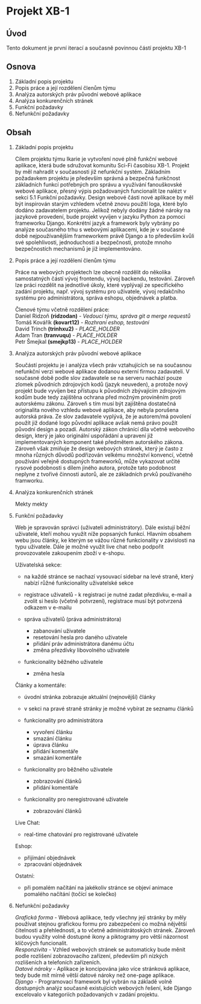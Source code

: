 Projekt XB-1
=============

Úvod
----

Tento dokument je první iterací a současně povinnou částí projektu XB-1

Osnova
------

1. Základní popis projektu
2. Popis práce a její rozdělení členům týmu
3. Analýza autorských práv původní webové aplikace
4. Analýza konkurenčních stránek
5. Funkční požadavky
6. Nefunkční požadavky

Obsah
-----

1. Základní popis projektu

    Cílem projektu týmu Ikarie je vytvoření nové plně funkční webové aplikace, která bude sdružovat komunitu Sci-Fi časobisu XB-1.
    Projekt by měl nahradit v současnosti již nefunkční systém. Základním požadavkem projektu je především správná a bezpečná funkčnost základních funkcí potřebných pro správu a využívání fanouškovské webové aplikace, přesný výpis požadovaných funcionalit lze nalézt v sekci 5.1 Funkční požadavky.
    Design webové části nové aplikace by měl být inspirován starým vzhledem včetně znovu použití loga, které bylo dodáno zadavatelem projektu.
    Jelikož nebyly dodány žádné nároky na jazykové provedení, bude projekt vyvíjen v jazyku Python za pomoci frameworku Django. Konkrétní jazyk a framework byly vybrány po analýze současného trhu s webovými aplikacemi, kde je v současné době nejpoužívanějším frameworkem právě Django a to především kvůli své spolehlivosti, jednoduchosti a bezpečnosti, protože mnoho bezpečnostích mechanismů je již implementováno.
    
2. Popis práce a její rozdělení členům týmu

    Práce na webových projektech lze obecně rozdělit do několika samostatných částí vývoj frontendu, vývoj backendu, testování. Zároveň lze práci rozdělit na jednotlivé úkoly, které vyplývají ze specifického zadání projektu, např. vývoj systému pro uživatele, vývoj redakčního systému pro administrátora, správa eshopu, objednávek a platba.
    
    Členové týmu včetně rozdělení práce:  
    Daniel Ridzoň **(ridzodan)** - *Vedoucí týmu, správa git a merge requestů*  
    Tomáš Kovářík **(kovart12)** - *Rozhraní eshop, testování*  
    David Trinch **(trinhxu2)** - *PLACE_HOLDER*  
    Adam Tran **(tranvuqu)** - *PLACE_HOLDER*  
    Petr Šmejkal **(smejkp13)** - *PLACE_HOLDER*
    
    
3. Analýza autorských práv původní webové aplikace

    Součástí projektu je i analýza všech práv vztahujících se na současnou nefunkční verzi webové aplikace dodanou externí firmou zadavateli.
    V současné době podle slov zadavatele se na serveru nachází pouze zlomek původních zdrojových kodů (jazyk neuveden), a protože nový projekt bude vyvíjen bez přístupu k původních zbývajícím zdrojovým kodům bude tedy zajištěna ochrana před možným proviněním proti autorskému zákonu.
    Zároveň s tím musí být zajištěna dostatečná originalita nového vzhledu webové aplikace, aby nebyla porušena autorská práva.
    Ze slov zadavatele vyplývá, že je autorem/má povolení použít již dodané logo původní aplikace avšak nemá právo použít původní design a pozadí.
    Autorský zákon chránící díla včetně webového design, který je jako originální uspořádání a upravení již implementovaných komponent také předmětem autorského zákona.
    Zároveň však zmiňuje že design webových stránek, který je často z mnoha různých důvodů podřizován velkému množství konvencí, včetně používání veřejně dostupných frameworků, může vykazovat určité rysové podobnosti s dílem jiného autora, protože tato podobnost neplyne z tvořivé činnosti autorů, ale ze základních prvků používaného framworku.

4. Analýza konkurenčních stránek

    Mekty mekty
    
5. Funkční požadavky

    Web je spravován správci (uživateli administrátory). Dále existují běžní uživatelé, kteří mohou využít níže popsaných funkcí. Hlavním obsahem webu jsou články, ke kterým se vážou různé funkcionality v závislosti na typu uživatele. 
    Dále je možné využít live chat nebo podpořit provozovatele zakoupením zboží v e-shopu.
    
    Uživatelská sekce:
    - na každé stránce se nachazí vysouvací sidebar na levé straně, který nabízí růžné funkcionality uživatelské sekce
    - registrace uživatelů - k registraci je nutné zadat přezdívku, e-mail a zvolit si heslo (včetně potvrzení), registrace musí být potvrzená odkazem v e-mailu

    - správa uživatelů (práva administrátora)
        - zabanování uživatele
        - resetování hesla pro daného uživatele
        - přidání práv administrátora danému účtu
        - změna přezdívky libovolného uživatele
    
    - funkcionality běžného uživatele
        - změna hesla

    Články a komentáře:
    - úvodní stránka zobrazuje aktuální (nejnovější) články
    - v sekci na pravé straně stránky je možné vybírat ze seznamu článků

    - funkcionality pro administrátora
        - vyvoření článku
        - smazání článku
        - úprava článku
        - přidání komentáře
        - smazání komentáře

    - funkcionality pro běžného uživatele
        - zobrazování článků
        - přidání komentáře
    
    - funkcionality pro neregistrované uživatele
        - zobrazování článků

    Live Chat:
    - real-time chatování pro registrované uživatele 

    Eshop:
    - přijímání objednávek
    - zpracování objednávek

    Ostatní:
    - při pomalém načítání na jakékoliv stránce se objeví animace pomalého načítání (točící se kolečko)

6. Nefunkční požadavky

    *Grafická forma* - Webová aplikace, tedy všechny její stránky by měly používat stejnou grafickou formu pro zabezpečení co možná nějvětší čitelnosti a přehlednosti, a to včetně administrátoských stránek. Zároveň budou využity volně dostupné ikony a piktogramy pro větší názornost klíčových funcionalit.  
    *Responzivita* - Vzhled webových stránek se automaticky bude měnit podle rozlišení zobrazovacího zařízení, především při nízkých rozlišeních a telefoních zařízeních.  
    *Datové nároky* - Aplikace je koncipována jako více stránková aplikace, tedy bude mít mírně větší datové nároky než one-page aplikace.  
    *Django* - Programovací framework byl vybrán na základě volně dostupných analýz současně existujících webových řešení, kde Django excelovalo v kategoriích požadovaných v zadání projektu.  
